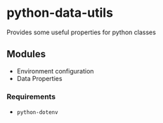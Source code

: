 # python-data-utils
Provides some useful properties for python classes

## Modules
 - Environment configuration
 - Data Properties

### Requirements
 - <code>python-dotenv</code>